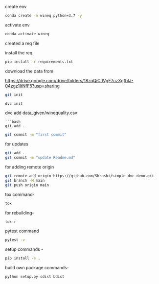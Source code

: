 create env

```bash
conda create -n wineq python=3.7 -y
```

activate env
```bash
conda activate wineq
```

created a req file

install the req
```bash
pip install -r requirements.txt
```

download the data from

https://drive.google.com/drive/folders/18zqQiCJVgF7uzXgfbIJ-04zgz1ItNfF5?usp=sharing

```bash
git init
```
```bash
dvc init
```
dvc add data_given/winequality.csv
```
```bash
git add .
```
```bash
git commit -m "first commit"
```
for updates
```bash
git add .
git commit -m "update Readme.md"
```

for adding remote origin
```bash
git remote add origin https://github.com/Shrashi/simple-dvc-demo.git
git branch -M main
git push origin main
```
tox command-
```bash
tox
```
for rebuilding-
```bash
tox-r
```
pytest command
```bash
pytest -v
```
setup commands -
```bash
pip install -e .
```

build own package commands-
```bash
python setup.py sdist bdist
```